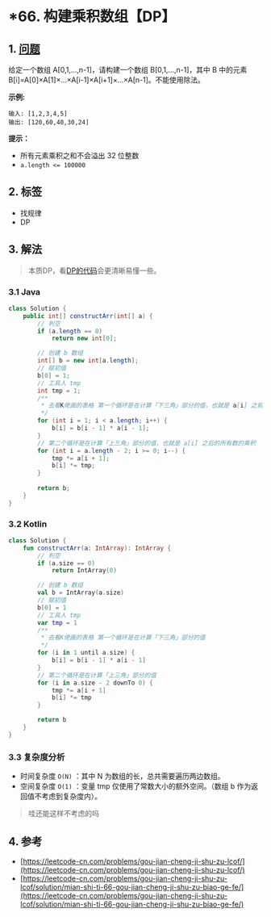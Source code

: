 # \*66. 构建乘积数组【DP】

## 1. [问题](https://leetcode-cn.com/problems/gou-jian-cheng-ji-shu-zu-lcof/)

给定一个数组 A\[0,1,…,n-1\]，请构建一个数组 B\[0,1,…,n-1\]，其中 B 中的元素 B\[i\]=A\[0\]×A\[1\]×…×A\[i-1\]×A\[i+1\]×…×A\[n-1\]。不能使用除法。

**示例:**

```text
输入: [1,2,3,4,5]
输出: [120,60,40,30,24]
```

**提示：**

* 所有元素乘积之和不会溢出 32 位整数
* `a.length <= 100000`

## 2. 标签

* 找规律
* DP

## 3. 解法

> 本质DP，看[DP的代码](https://leetcode-cn.com/problems/gou-jian-cheng-ji-shu-zu-lcof/solution/mian-shi-ti-66-gou-jian-cheng-ji-shu-zu-biao-ge-fe/417592)会更清晰易懂一些。

### 3.1 Java

```java
class Solution {
    public int[] constructArr(int[] a) {
        // 判空
        if (a.length == 0)
            return new int[0];

        // 创建 b 数组
        int[] b = new int[a.length];
        // 赋初值
        b[0] = 1;
        // 工具人 tmp
        int tmp = 1;
        /**
         * 去看K佬画的表格 第一个循环是在计算「下三角」部分的值，也就是 a[i] 之前的所有数的乘积
         */
        for (int i = 1; i < a.length; i++) {
            b[i] = b[i - 1] * a[i - 1];
        }
        // 第二个循环是在计算「上三角」部分的值，也就是 a[i] 之后的所有数的乘积
        for (int i = a.length - 2; i >= 0; i--) {
            tmp *= a[i + 1];
            b[i] *= tmp;
        }
        
        return b;
    }
}
```

### 3.2 Kotlin

```kotlin
class Solution {
    fun constructArr(a: IntArray): IntArray {
        // 判空
        if (a.size == 0)
            return IntArray(0)

        // 创建 b 数组
        val b = IntArray(a.size)
        // 赋初值
        b[0] = 1
        // 工具人 tmp
        var tmp = 1
        /**
         * 去看K佬画的表格 第一个循环是在计算「下三角」部分的值
         */
        for (i in 1 until a.size) {
            b[i] = b[i - 1] * a[i - 1]
        }
        // 第二个循环是在计算「上三角」部分的值
        for (i in a.size - 2 downTo 0) {
            tmp *= a[i + 1]
            b[i] *= tmp
        }

        return b
    }
}
```

### 3.3 复杂度分析

* 时间复杂度 `O(N)` ：其中 N 为数组的长，总共需要遍历两边数组。
* 空间复杂度 `O(1)` ：变量 tmp 仅使用了常数大小的额外空间。（数组 b 作为返回值不考虑到复杂度内）。

> 哇还能这样不考虑的吗

## 4. 参考

* [https://leetcode-cn.com/problems/gou-jian-cheng-ji-shu-zu-lcof/](https://leetcode-cn.com/problems/gou-jian-cheng-ji-shu-zu-lcof/)
* [https://leetcode-cn.com/problems/gou-jian-cheng-ji-shu-zu-lcof/solution/mian-shi-ti-66-gou-jian-cheng-ji-shu-zu-biao-ge-fe/](https://leetcode-cn.com/problems/gou-jian-cheng-ji-shu-zu-lcof/solution/mian-shi-ti-66-gou-jian-cheng-ji-shu-zu-biao-ge-fe/)

